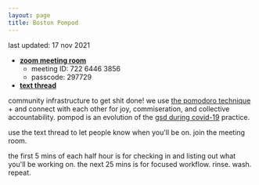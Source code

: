 ```yaml
---
layout: page
title: Boston Pompod 
---
```



last updated: 17 nov 2021

* [**zoom meeting room**](https://us04web.zoom.us/j/72264463856?pwd=WGQ0NzB1ZHd5T3UxamxZaTBUM3E3dz09)
    - meeting ID: 722 6446 3856
    - passcode: 297729
* [**text thread**](https://chat.whatsapp.com/LHUVc7H16M1BQ1tUI3bkWT)


community infrastructure to get shit done! we use [the pomodoro technique](https://www.youtube.com/watch?v=VFW3Ld7JO0w) + and connect with each other for joy, commiseration, and collective accountability. pompod is an evolution of the [gsd during covid-19](http://lqb2.co/blog///2020/03/16/gsd-during-covid-19-pomodoros/) practice.


use the text thread to let people know when you'll be on. join the meeting room. 


the first 5 mins of each half hour is for checking in and listing out what you'll be working on. the next 25 mins is for focused workflow. rinse. wash. repeat.
